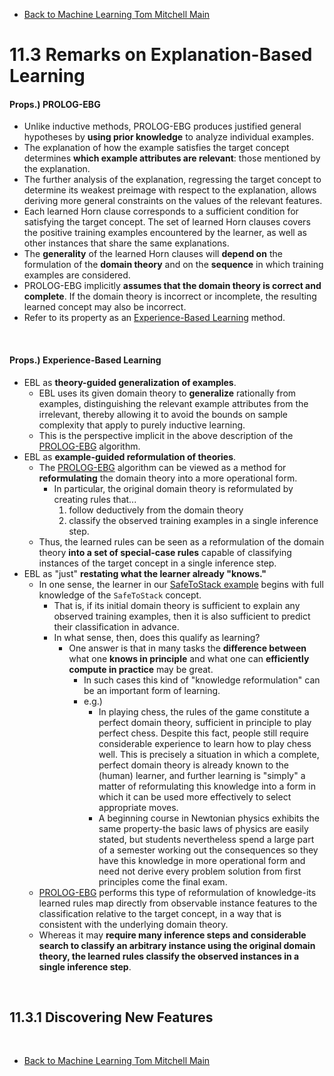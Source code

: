 * [Back to Machine Learning Tom Mitchell Main](../../main.md)

# 11.3 Remarks on Explanation-Based Learning

#### Props.) PROLOG-EBG
- Unlike inductive methods, PROLOG-EBG produces justified general hypotheses by **using prior knowledge** to analyze individual examples. 
- The explanation of how the example satisfies the target concept determines **which example attributes are relevant**: those mentioned by the explanation. 
- The further analysis of the explanation, regressing the target concept to determine its weakest preimage with respect to the explanation, allows deriving more general constraints on the values of the relevant features. 
- Each learned Horn clause corresponds to a sufficient condition for satisfying the target concept. The set of learned Horn clauses covers the positive training examples encountered by the learner, as well as other instances that share the same explanations. 
- The **generality** of the learned Horn clauses will **depend on** the formulation of the **domain theory** and on the **sequence** in which training examples are considered. 
- PROLOG-EBG implicitly **assumes that the domain theory is correct and complete**. If the domain theory is incorrect or incomplete, the resulting learned concept may also be incorrect.
- Refer to its property as an [Experience-Based Learning](#props-experience-based-learning) method.

<br>

#### Props.) Experience-Based Learning
- EBL as **theory-guided generalization of examples**. 
  - EBL uses its given domain theory to **generalize** rationally from examples, distinguishing the relevant example attributes from the irrelevant, thereby allowing it to avoid the bounds on sample complexity that apply to purely inductive learning. 
  - This is the perspective implicit in the above description of the [PROLOG-EBG](../02/note.md#concept-prolog-ebg) algorithm. 
- EBL as **example-guided reformulation of theories**. 
  - The [PROLOG-EBG](../02/note.md#concept-prolog-ebg) algorithm can be viewed as a method for **reformulating** the domain theory into a more operational form. 
    - In particular, the original domain theory is reformulated by creating rules that...
      1. follow deductively from the domain theory 
      2. classify the observed training examples in a single inference step. 
  - Thus, the learned rules can be seen as a reformulation of the domain theory **into a set of special-case rules** capable of classifying instances of the target concept in a single inference step.
- EBL as "just" **restating what the learner already "knows."**
  - In one sense, the learner in our [SafeToStack example](../02/note.md#eg-explanation-for-safetostack-problem) begins with full knowledge of the ```SafeToStack``` concept. 
    - That is, if its initial domain theory is sufficient to explain any observed training examples, then it is also sufficient to predict their classification in advance. 
    - In what sense, then, does this qualify as learning? 
      - One answer is that in many tasks the **difference between** what one **knows in principle** and what one can **efficiently compute in practice** may be great.
        - In such cases this kind of "knowledge reformulation" can be an important form of learning. 
        - e.g.) 
          - In playing chess, the rules of the game constitute a perfect domain theory, sufficient in principle to play perfect chess. Despite this fact, people still require considerable experience to learn how to play chess well. This is precisely a situation in which a complete, perfect domain theory is already known to the (human) learner, and further learning is "simply" a matter of reformulating this knowledge into a form in which it can be used more effectively to select appropriate moves. 
          - A beginning course in Newtonian physics exhibits the same property-the basic laws of physics are easily stated, but students nevertheless spend a large part of a semester working out the consequences so they have this knowledge in more operational form and need not derive every problem solution from first principles come the final exam. 
  - [PROLOG-EBG](../02/note.md#concept-prolog-ebg) performs this type of reformulation of knowledge-its learned rules map directly from observable instance features to the classification relative to the target concept, in a way that is consistent with the underlying domain theory. 
  - Whereas it may **require many inference steps and considerable search to classify an arbitrary instance using the original domain theory, the learned rules classify the observed instances in a single inference step**.


<br>

## 11.3.1 Discovering New Features







<br>

* [Back to Machine Learning Tom Mitchell Main](../../main.md)